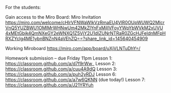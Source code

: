 

For the students:

Gain access to the Miro Board: Miro Invitation
https://miro.com/welcome/cHlrVFNWaWlkVzRmaEU4VlR0OUpWUWQ2MlcrVnQ5YUZBWU1OMlMrWHNwUm42MkZlYnFxMjlIVFoyYWpYbWVkM2xUVU4xMEtGbjk4QmNXeGY2eWNXQ1Z5VjY2U1dIZUNrNTRaR0ZGcHJFeldnMFpHRXZYclg4ME1ybnBNZnN4aVEhZQ==?share_link_id=145640454909

Working Miroboard
https://miro.com/app/board/uXjVLNTuDhY=/

Homework submission – due Friday 11pm 
Lesson 1: https://classroom.github.com/a/d7f9rWw_
Lesson 2: https://classroom.github.com/a/cuu4A9dQ
Lesson 3: https://classroom.github.com/a/puh2yRDJ
Lesson 6: https://classroom.github.com/a/a7w6QKNN (due today!)
Lesson 7: https://classroom.github.com/a/J21YRYuh

